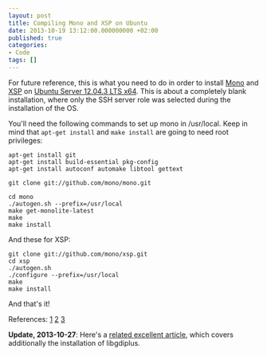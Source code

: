 ```yaml
---
layout: post
title: Compiling Mono and XSP on Ubuntu
date: 2013-10-19 13:12:00.000000000 +02:00
published: true
categories:
- Code
tags: []
---
```


For future reference, this is what you need to do in order to install <a href="http://www.mono-project.com/">Mono</a> and <a href="http://www.mono-project.com/ASP.NET">XSP</a> on <a href="http://www.ubuntu.com/download/server">Ubuntu Server 12.04.3 LTS x64</a>. This is about a completely blank installation, where only the SSH server role was selected during the installation of the OS.

You'll need the following commands to set up mono in /usr/local. Keep in mind that <code>apt-get install</code> and <code>make install</code> are going to need root privileges:

```
apt-get install git
apt-get install build-essential pkg-config
apt-get install autoconf automake libtool gettext

git clone git://github.com/mono/mono.git

cd mono
./autogen.sh --prefix=/usr/local
make get-monolite-latest
make
make install
```

And these for XSP:

```
git clone git://github.com/mono/xsp.git
cd xsp
./autogen.sh
./configure --prefix=/usr/local
make
make install
```

And that's it!

References: <a href="http://www.mono-project.com/Compiling_Mono_From_Git">1</a> <a href="http://askubuntu.com/questions/178906/how-to-install-mono-from-source">2</a> <a href="http://www.integratedwebsystems.com/2011/08/install-mono-2-10-3-on-ubuntu-using-bash-script/">3</a>

<strong>Update, 2013-10-27</strong>: Here's a <a href="http://blog.erikd.org/2013/03/17/run-asp-dot-net-mvc4-on-ubuntu-12-dot-10/">related excellent article</a>, which covers additionally the installation of libgdiplus.
